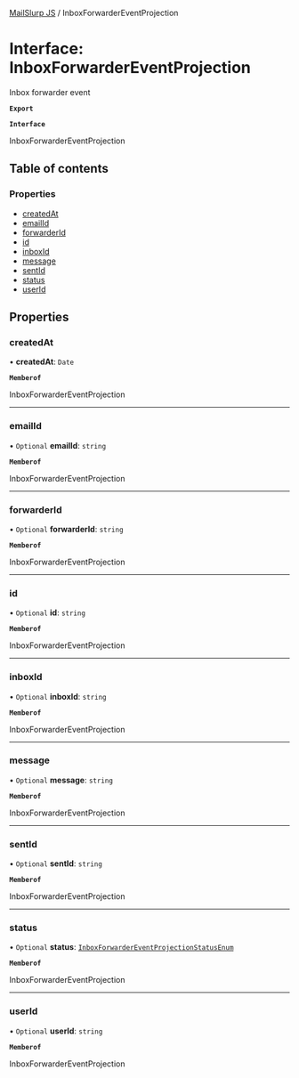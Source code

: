 [MailSlurp JS](../README.md) / InboxForwarderEventProjection

# Interface: InboxForwarderEventProjection

Inbox forwarder event

**`Export`**

**`Interface`**

InboxForwarderEventProjection

## Table of contents

### Properties

- [createdAt](InboxForwarderEventProjection.md#createdat)
- [emailId](InboxForwarderEventProjection.md#emailid)
- [forwarderId](InboxForwarderEventProjection.md#forwarderid)
- [id](InboxForwarderEventProjection.md#id)
- [inboxId](InboxForwarderEventProjection.md#inboxid)
- [message](InboxForwarderEventProjection.md#message)
- [sentId](InboxForwarderEventProjection.md#sentid)
- [status](InboxForwarderEventProjection.md#status)
- [userId](InboxForwarderEventProjection.md#userid)

## Properties

### createdAt

• **createdAt**: `Date`

**`Memberof`**

InboxForwarderEventProjection

___

### emailId

• `Optional` **emailId**: `string`

**`Memberof`**

InboxForwarderEventProjection

___

### forwarderId

• `Optional` **forwarderId**: `string`

**`Memberof`**

InboxForwarderEventProjection

___

### id

• `Optional` **id**: `string`

**`Memberof`**

InboxForwarderEventProjection

___

### inboxId

• `Optional` **inboxId**: `string`

**`Memberof`**

InboxForwarderEventProjection

___

### message

• `Optional` **message**: `string`

**`Memberof`**

InboxForwarderEventProjection

___

### sentId

• `Optional` **sentId**: `string`

**`Memberof`**

InboxForwarderEventProjection

___

### status

• `Optional` **status**: [`InboxForwarderEventProjectionStatusEnum`](../enums/InboxForwarderEventProjectionStatusEnum.md)

**`Memberof`**

InboxForwarderEventProjection

___

### userId

• `Optional` **userId**: `string`

**`Memberof`**

InboxForwarderEventProjection
